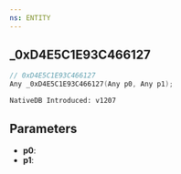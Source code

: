 ```yaml
---
ns: ENTITY
---
```

## _0xD4E5C1E93C466127

```c
// 0xD4E5C1E93C466127
Any _0xD4E5C1E93C466127(Any p0, Any p1);
```

```
NativeDB Introduced: v1207
```

## Parameters
* **p0**:
* **p1**:
